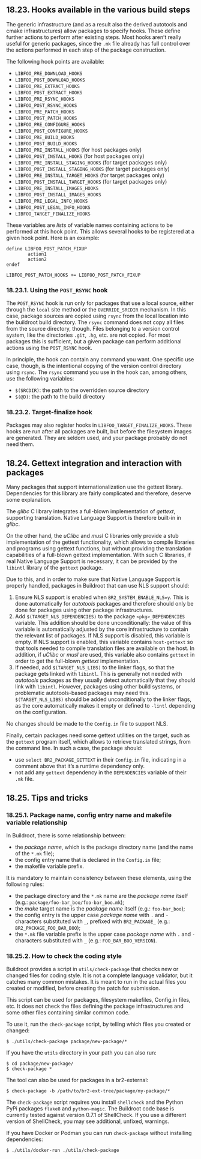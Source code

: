 ## 18.23. Hooks available in the various build steps

The generic infrastructure (and as a result also the derived autotools and cmake infrastructures) allow packages to specify hooks. These define further actions to perform after existing steps. Most hooks aren’t really useful for generic packages, since the `.mk` file already has full control over the actions performed in each step of the package construction.

The following hook points are available:

- `LIBFOO_PRE_DOWNLOAD_HOOKS`
- `LIBFOO_POST_DOWNLOAD_HOOKS`
- `LIBFOO_PRE_EXTRACT_HOOKS`
- `LIBFOO_POST_EXTRACT_HOOKS`
- `LIBFOO_PRE_RSYNC_HOOKS`
- `LIBFOO_POST_RSYNC_HOOKS`
- `LIBFOO_PRE_PATCH_HOOKS`
- `LIBFOO_POST_PATCH_HOOKS`
- `LIBFOO_PRE_CONFIGURE_HOOKS`
- `LIBFOO_POST_CONFIGURE_HOOKS`
- `LIBFOO_PRE_BUILD_HOOKS`
- `LIBFOO_POST_BUILD_HOOKS`
- `LIBFOO_PRE_INSTALL_HOOKS` (for host packages only)
- `LIBFOO_POST_INSTALL_HOOKS` (for host packages only)
- `LIBFOO_PRE_INSTALL_STAGING_HOOKS` (for target packages only)
- `LIBFOO_POST_INSTALL_STAGING_HOOKS` (for target packages only)
- `LIBFOO_PRE_INSTALL_TARGET_HOOKS` (for target packages only)
- `LIBFOO_POST_INSTALL_TARGET_HOOKS` (for target packages only)
- `LIBFOO_PRE_INSTALL_IMAGES_HOOKS`
- `LIBFOO_POST_INSTALL_IMAGES_HOOKS`
- `LIBFOO_PRE_LEGAL_INFO_HOOKS`
- `LIBFOO_POST_LEGAL_INFO_HOOKS`
- `LIBFOO_TARGET_FINALIZE_HOOKS`

These variables are *lists* of variable names containing actions to be performed at this hook point. This allows several hooks to be registered at a given hook point. Here is an example:

```
define LIBFOO_POST_PATCH_FIXUP
        action1
        action2
endef

LIBFOO_POST_PATCH_HOOKS += LIBFOO_POST_PATCH_FIXUP
```

### 18.23.1. Using the `POST_RSYNC` hook

The `POST_RSYNC` hook is run only for packages that use a local source, either through the `local` site method or the `OVERRIDE_SRCDIR` mechanism. In this case, package sources are copied using `rsync` from the local location into the buildroot build directory. The `rsync` command does not copy all files from the source directory, though. Files belonging to a version control system, like the directories `.git`, `.hg`, etc. are not copied. For most packages this is sufficient, but a given package can perform additional actions using the `POST_RSYNC` hook.

In principle, the hook can contain any command you want. One specific use case, though, is the intentional copying of the version control directory using `rsync`. The `rsync` command you use in the hook can, among others, use the following variables:

- `$(SRCDIR)`: the path to the overridden source directory
- `$(@D)`: the path to the build directory

### 18.23.2. Target-finalize hook

Packages may also register hooks in `LIBFOO_TARGET_FINALIZE_HOOKS`. These hooks are run after all packages are built, but before the filesystem images are generated. They are seldom used, and your package probably do not need them.

## 18.24. Gettext integration and interaction with packages

Many packages that support internationalization use the gettext library. Dependencies for this library are fairly complicated and therefore, deserve some explanation.

The *glibc* C library integrates a full-blown implementation of *gettext*, supporting translation. Native Language Support is therefore built-in in *glibc*.

On the other hand, the *uClibc* and *musl* C libraries only provide a stub implementation of the gettext functionality, which allows to compile libraries and programs using gettext functions, but without providing the translation capabilities of a full-blown gettext implementation. With such C libraries, if real Native Language Support is necessary, it can be provided by the `libintl` library of the `gettext` package.

Due to this, and in order to make sure that Native Language Support is properly handled, packages in Buildroot that can use NLS support should:

1. Ensure NLS support is enabled when `BR2_SYSTEM_ENABLE_NLS=y`. This is done automatically for *autotools* packages and therefore should only be done for packages using other package infrastructures.
2. Add `$(TARGET_NLS_DEPENDENCIES)` to the package `<pkg>_DEPENDENCIES` variable. This addition should be done unconditionally: the value of this variable is automatically adjusted by the core infrastructure to contain the relevant list of packages. If NLS support is disabled, this variable is empty. If NLS support is enabled, this variable contains `host-gettext` so that tools needed to compile translation files are available on the host. In addition, if *uClibc* or *musl* are used, this variable also contains `gettext` in order to get the full-blown *gettext* implementation.
3. If needed, add `$(TARGET_NLS_LIBS)` to the linker flags, so that the package gets linked with `libintl`. This is generally not needed with *autotools* packages as they usually detect automatically that they should link with `libintl`. However, packages using other build systems, or problematic autotools-based packages may need this. `$(TARGET_NLS_LIBS)` should be added unconditionally to the linker flags, as the core automatically makes it empty or defined to `-lintl` depending on the configuration.

No changes should be made to the `Config.in` file to support NLS.

Finally, certain packages need some gettext utilities on the target, such as the `gettext` program itself, which allows to retrieve translated strings, from the command line. In such a case, the package should:

- use `select BR2_PACKAGE_GETTEXT` in their `Config.in` file, indicating in a comment above that it’s a runtime dependency only.
- not add any `gettext` dependency in the `DEPENDENCIES` variable of their `.mk` file.

## 18.25. Tips and tricks

### 18.25.1. Package name, config entry name and makefile variable relationship

In Buildroot, there is some relationship between:

- the *package name*, which is the package directory name (and the name of the `*.mk` file);
- the config entry name that is declared in the `Config.in` file;
- the makefile variable prefix.

It is mandatory to maintain consistency between these elements, using the following rules:

- the package directory and the `*.mk` name are the *package name* itself (e.g.: `package/foo-bar_boo/foo-bar_boo.mk`);
- the *make* target name is the *package name* itself (e.g.: `foo-bar_boo`);
- the config entry is the upper case *package name* with `.` and `-` characters substituted with `_`, prefixed with `BR2_PACKAGE_` (e.g.: `BR2_PACKAGE_FOO_BAR_BOO`);
- the `*.mk` file variable prefix is the upper case *package name* with `.` and `-` characters substituted with `_` (e.g.: `FOO_BAR_BOO_VERSION`).

### 18.25.2. How to check the coding style

Buildroot provides a script in `utils/check-package` that checks new or changed files for coding style. It is not a complete language validator, but it catches many common mistakes. It is meant to run in the actual files you created or modified, before creating the patch for submission.

This script can be used for packages, filesystem makefiles, Config.in files, etc. It does not check the files defining the package infrastructures and some other files containing similar common code.

To use it, run the `check-package` script, by telling which files you created or changed:

```
$ ./utils/check-package package/new-package/*
```

If you have the `utils` directory in your path you can also run:

```
$ cd package/new-package/
$ check-package *
```

The tool can also be used for packages in a br2-external:

```
$ check-package -b /path/to/br2-ext-tree/package/my-package/*
```

The `check-package` script requires you install `shellcheck` and the Python PyPi packages `flake8` and `python-magic`. The Buildroot code base is currently tested against version 0.7.1 of ShellCheck. If you use a different version of ShellCheck, you may see additional, unfixed, warnings.

If you have Docker or Podman you can run `check-package` without installing dependencies:

```
$ ./utils/docker-run ./utils/check-package
```
